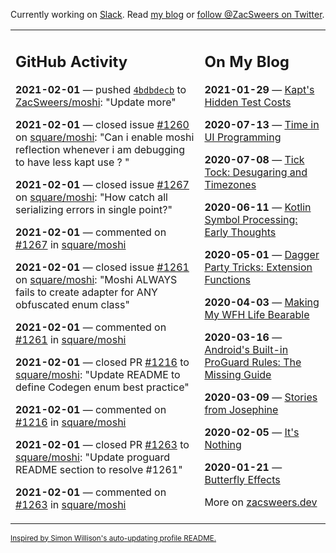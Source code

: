 Currently working on [Slack](https://slack.com/). Read [my blog](https://zacsweers.dev/) or [follow @ZacSweers on Twitter](https://twitter.com/ZacSweers).

<table><tr><td valign="top" width="60%">

## GitHub Activity
<!-- githubActivity starts -->
**2021-02-01** — pushed [`4bdbdecb`](https://github.com/ZacSweers/moshi/commit/4bdbdecb5b0b6983b165e071455ec0c09dcb863f) to [ZacSweers/moshi](https://api.github.com/repos/ZacSweers/moshi): "Update more"

**2021-02-01** — closed issue [#1260](https://api.github.com/repos/square/moshi/issues/1260) on [square/moshi](https://api.github.com/repos/square/moshi): "Can i enable moshi reflection whenever i am debugging to have less kapt use ? "

**2021-02-01** — closed issue [#1267](https://api.github.com/repos/square/moshi/issues/1267) on [square/moshi](https://api.github.com/repos/square/moshi): "How catch all serializing errors in single point?"

**2021-02-01** — commented on [#1267](https://github.com/square/moshi/issues/1267#issuecomment-771228911) in [square/moshi](https://api.github.com/repos/square/moshi)

**2021-02-01** — closed issue [#1261](https://api.github.com/repos/square/moshi/issues/1261) on [square/moshi](https://api.github.com/repos/square/moshi): "Moshi ALWAYS fails to create adapter for ANY obfuscated enum class"

**2021-02-01** — commented on [#1261](https://github.com/square/moshi/issues/1261#issuecomment-771228661) in [square/moshi](https://api.github.com/repos/square/moshi)

**2021-02-01** — closed PR [#1216](https://api.github.com/repos/square/moshi/pulls/1216) to [square/moshi](https://api.github.com/repos/square/moshi): "Update README to define Codegen enum best practice"

**2021-02-01** — commented on [#1216](https://github.com/square/moshi/pull/1216#issuecomment-771224694) in [square/moshi](https://api.github.com/repos/square/moshi)

**2021-02-01** — closed PR [#1263](https://api.github.com/repos/square/moshi/pulls/1263) to [square/moshi](https://api.github.com/repos/square/moshi): "Update proguard README section to resolve #1261"

**2021-02-01** — commented on [#1263](https://github.com/square/moshi/pull/1263#issuecomment-771224605) in [square/moshi](https://api.github.com/repos/square/moshi)
<!-- githubActivity ends -->
</td><td valign="top" width="40%">

## On My Blog
<!-- blog starts -->
**2021-01-29** — [Kapt's Hidden Test Costs](https://www.zacsweers.dev/kapts-hidden-test-costs/)

**2020-07-13** — [Time in UI Programming](https://www.zacsweers.dev/time-in-ui/)

**2020-07-08** — [Tick Tock: Desugaring and Timezones](https://www.zacsweers.dev/ticktock-desugaring-timezones/)

**2020-06-11** — [Kotlin Symbol Processing: Early Thoughts](https://www.zacsweers.dev/kotlin-symbol-processor-early-thoughts/)

**2020-05-01** — [Dagger Party Tricks: Extension Functions](https://www.zacsweers.dev/dagger-party-tricks-extension-functions/)

**2020-04-03** — [Making My WFH Life Bearable](https://www.zacsweers.dev/making-wfh-life-bearable/)

**2020-03-16** — [Android's Built-in ProGuard Rules: The Missing Guide](https://www.zacsweers.dev/android-proguard-rules/)

**2020-03-09** — [Stories from Josephine](https://www.zacsweers.dev/stories-from-josephine/)

**2020-02-05** — [It's Nothing](https://www.zacsweers.dev/its-nothing/)

**2020-01-21** — [Butterfly Effects](https://www.zacsweers.dev/butterfly-effects/)
<!-- blog ends -->
More on [zacsweers.dev](https://zacsweers.dev/)
</td></tr></table>

<sub><a href="https://simonwillison.net/2020/Jul/10/self-updating-profile-readme/">Inspired by Simon Willison's auto-updating profile README.</a></sub>